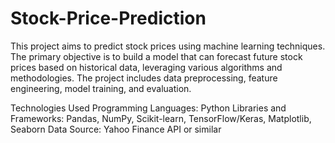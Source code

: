 # Stock-Price-Prediction

This project aims to predict stock prices using machine learning techniques. The primary objective is to build a model that can forecast future stock prices based on historical data, leveraging various algorithms and methodologies. The project includes data preprocessing, feature engineering, model training, and evaluation.

Technologies Used
Programming Languages: Python
Libraries and Frameworks: Pandas, NumPy, Scikit-learn, TensorFlow/Keras, Matplotlib, Seaborn
Data Source: Yahoo Finance API or similar
